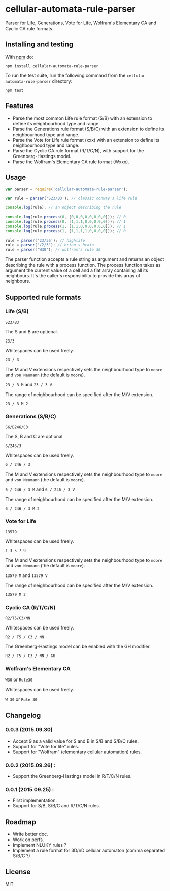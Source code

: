 # cellular-automata-rule-parser

Parser for Life, Generations, Vote for Life, Wolfram's Elementary CA and Cyclic CA rule formats.

## Installing and testing

With [npm](http://npmjs.org) do:

```
npm install cellular-automata-rule-parser
```

To run the test suite, run the following command from the ```cellular-automata-rule-parser``` directory:

```
npm test
```

## Features

- Parse the most common Life rule format (S/B) with an extension to define its neighbourhood type and range.
- Parse the Generations rule format (S/B/C) with an extension to define its neighbourhood type and range.
- Parse the Vote for Life rule format (xxx) with an extension to define its neighbourhood type and range.
- Parse the Cyclic CA rule format (R/T/C/N), with support for the Greenberg-Hastings model.
- Parse the Wolfram's Elementary CA rule format (Wxxx).

## Usage

```js
var parser = require('cellular-automata-rule-parser');

var rule = parser('S23/B3'); // classic conway's life rule

console.log(rule); // an object describing the rule

console.log(rule.process(0, [0,0,0,0,0,0,0,0])); // 0
console.log(rule.process(0, [1,1,1,0,0,0,0,0])); // 1
console.log(rule.process(1, [1,1,0,0,0,0,0,0])); // 1
console.log(rule.process(1, [1,1,1,1,0,0,0,0])); // 0

rule = parser('23/36'); // highlife
rule = parser('/2/3'); // brian's brain
rule = parser('W30'); // wolfram's rule 30
```

The parser function accepts a rule string as argument and returns an object describing the rule with a process function.
The process function takes as argument the current value of a cell and a flat array containing all its neighbours.
It's the caller's responsibility to provide this array of neighbours.

## Supported rule formats

### Life (S/B)

`S23/B3`

The S and B are optional.

`23/3`

Whitespaces can be used freely.

`23 / 3`

The M and V extensions respectively sets the neighbourhood type to ```moore``` and ```von Neumann``` (the default is ```moore```).

`23 / 3 M` and `23 / 3 V`

The range of neighbourhood can be specified after the M/V extension.

`23 / 3 M 2`

### Generations (S/B/C)

`S6/B246/C3`

The S, B and C are optional.

`6/246/3`

Whitespaces can be used freely.

`6 / 246 / 3`

The M and V extensions respectively sets the neighbourhood type to ```moore``` and ```von Neumann``` (the default is ```moore```).

`6 / 246 / 3 M` and `6 / 246 / 3 V`

The range of neighbourhood can be specified after the M/V extension.

`6 / 246 / 3 M 2`

### Vote for Life

`13579`

Whitespaces can be used freely.

`1 3 5 7 9`

The M and V extensions respectively sets the neighbourhood type to ```moore``` and ```von Neumann``` (the default is ```moore```).

`13579 M` and `13579 V`

The range of neighbourhood can be specified after the M/V extension.

`13579 M 2`

### Cyclic CA (R/T/C/N)

`R2/T5/C3/NN`

Whitespaces can be used freely.

`R2 / T5 / C3 / NN`

The Greenberg-Hastings model can be enabled with the GH modifier.

`R2 / T5 / C3 / NN / GH`

### Wolfram's Elementary CA

`W30` or `Rule30`

Whitespaces can be used freely.

`W 30` or `Rule 30`

## Changelog

### 0.0.3 (2015.09.30)

- Accept 9 as a valid value for S and B in S/B and S/B/C rules.
- Support for "Vote for life" rules.
- Support for "Wolfram" (elementary cellular automation) rules.

### 0.0.2 (2015.09.26) :

- Support the Greenberg-Hastings model in R/T/C/N rules.

### 0.0.1 (2015.09.25) :

- First implementation.
- Support for S/B, S/B/C and R/T/C/N rules.

## Roadmap

- Write better doc.
- Work on perfs.
- Implement NLUKY rules ?
- Implement a rule format for 3D/nD cellular automaton (comma separated S/B/C ?)

## License

MIT

